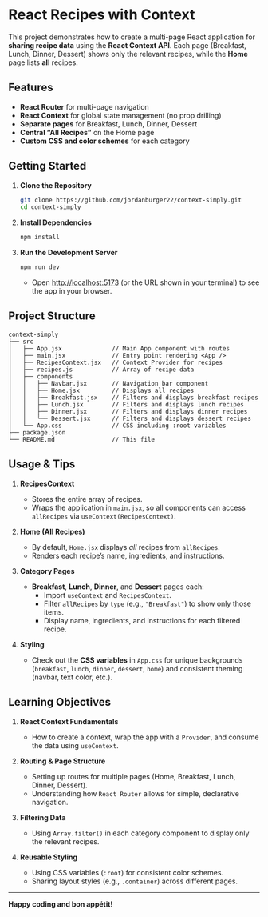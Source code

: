 # React Recipes with Context

This project demonstrates how to create a multi-page React application for **sharing recipe data** using the **React Context API**. Each page (Breakfast, Lunch, Dinner, Dessert) shows only the relevant recipes, while the **Home** page lists **all** recipes.

## Features
- **React Router** for multi-page navigation
- **React Context** for global state management (no prop drilling)
- **Separate pages** for Breakfast, Lunch, Dinner, Dessert
- **Central “All Recipes”** on the Home page
- **Custom CSS and color schemes** for each category

## Getting Started

1. **Clone the Repository**  
   ```bash
   git clone https://github.com/jordanburger22/context-simply.git
   cd context-simply
   ```

2. **Install Dependencies**  
   ```bash
   npm install
   ```

3. **Run the Development Server**  
   ```bash
   npm run dev
   ```
   - Open [http://localhost:5173](http://localhost:5173) (or the URL shown in your terminal) to see the app in your browser.

## Project Structure

```
context-simply
├── src
│   ├── App.jsx              // Main App component with routes
│   ├── main.jsx             // Entry point rendering <App />
│   ├── RecipesContext.jsx   // Context Provider for recipes
│   ├── recipes.js           // Array of recipe data
│   ├── components
│   │   ├── Navbar.jsx       // Navigation bar component
│   │   ├── Home.jsx         // Displays all recipes
│   │   ├── Breakfast.jsx    // Filters and displays breakfast recipes
│   │   ├── Lunch.jsx        // Filters and displays lunch recipes
│   │   ├── Dinner.jsx       // Filters and displays dinner recipes
│   │   └── Dessert.jsx      // Filters and displays dessert recipes
│   └── App.css              // CSS including :root variables
├── package.json
└── README.md                // This file
```

## Usage & Tips

1. **RecipesContext**  
   - Stores the entire array of recipes.
   - Wraps the application in `main.jsx`, so all components can access `allRecipes` via `useContext(RecipesContext)`.

2. **Home (All Recipes)**  
   - By default, `Home.jsx` displays _all_ recipes from `allRecipes`.
   - Renders each recipe’s name, ingredients, and instructions.

3. **Category Pages**  
   - **Breakfast**, **Lunch**, **Dinner**, and **Dessert** pages each:
     - Import `useContext` and `RecipesContext`.
     - Filter `allRecipes` by `type` (e.g., `"Breakfast"`) to show only those items.
     - Display name, ingredients, and instructions for each filtered recipe.

4. **Styling**  
   - Check out the **CSS variables** in `App.css` for unique backgrounds (`breakfast`, `lunch`, `dinner`, `dessert`, `home`) and consistent theming (navbar, text color, etc.).

## Learning Objectives

1. **React Context Fundamentals**  
   - How to create a context, wrap the app with a `Provider`, and consume the data using `useContext`.

2. **Routing & Page Structure**  
   - Setting up routes for multiple pages (Home, Breakfast, Lunch, Dinner, Dessert).
   - Understanding how `React Router` allows for simple, declarative navigation.

3. **Filtering Data**  
   - Using `Array.filter()` in each category component to display only the relevant recipes.

4. **Reusable Styling**  
   - Using CSS variables (`:root`) for consistent color schemes.
   - Sharing layout styles (e.g., `.container`) across different pages.

---

**Happy coding and bon appétit!**